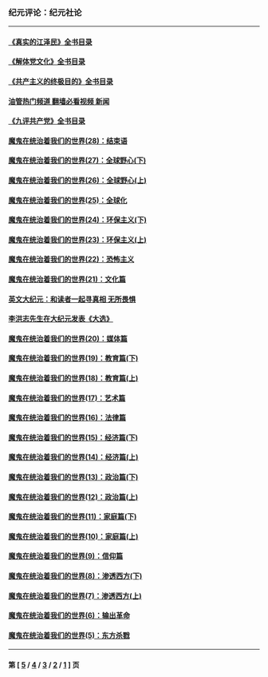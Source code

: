 ### 纪元评论：纪元社论
---
#### [《真实的江泽民》全书目录](../../pages/nsc422/n13721399.md?07130330) 
#### [《解体党文化》全书目录](../../pages/nsc422/n13721157.md?07130330) 
#### [《共产主义的终极目的》全书目录](../../pages/nsc422/n13721048.md?07130330) 
#### [油管热门频道 翻墙必看视频 新闻](ok?07130330)
#### [《九评共产党》全书目录](../../pages/nsc422/n13708085.md?07130330) 
#### [魔鬼在统治着我们的世界(28)：结束语](../../pages/nsc422/n10936246.md?07130330) 
#### [魔鬼在统治着我们的世界(27)：全球野心(下)](../../pages/nsc422/n10928319.md?07130330) 
#### [魔鬼在统治着我们的世界(26)：全球野心(上)](../../pages/nsc422/n10900318.md?07130330) 
#### [魔鬼在统治着我们的世界(25)：全球化](../../pages/nsc422/n10788205.md?07130330) 
#### [魔鬼在统治着我们的世界(24)：环保主义(下)](../../pages/nsc422/n10695307.md?07130330) 
#### [魔鬼在统治着我们的世界(23)：环保主义(上)](../../pages/nsc422/n10688613.md?07130330) 
#### [魔鬼在统治着我们的世界(22)：恐怖主义](../../pages/nsc422/n10614727.md?07130330) 
#### [魔鬼在统治着我们的世界(21)：文化篇](../../pages/nsc422/n10597706.md?07130330) 
#### [英文大纪元：和读者一起寻真相 无所畏惧](../../pages/nsc422/n12542027.md?07130330) 
#### [李洪志先生在大纪元发表《大选》](../../pages/nsc422/n12534746.md?07130330) 
#### [魔鬼在统治着我们的世界(20)：媒体篇](../../pages/nsc422/n10586579.md?07130330) 
#### [魔鬼在统治着我们的世界(19)：教育篇(下)](../../pages/nsc422/n10564808.md?07130330) 
#### [魔鬼在统治着我们的世界(18)：教育篇(上)](../../pages/nsc422/n10526970.md?07130330) 
#### [魔鬼在统治着我们的世界(17)：艺术篇](../../pages/nsc422/n10499093.md?07130330) 
#### [魔鬼在统治着我们的世界(16)：法律篇](../../pages/nsc422/n10485969.md?07130330) 
#### [魔鬼在统治着我们的世界(15)：经济篇(下)](../../pages/nsc422/n10469975.md?07130330) 
#### [魔鬼在统治着我们的世界(14)：经济篇(上)](../../pages/nsc422/n10457370.md?07130330) 
#### [魔鬼在统治着我们的世界(13)：政治篇(下)](../../pages/nsc422/n10448270.md?07130330) 
#### [魔鬼在统治着我们的世界(12)：政治篇(上)](../../pages/nsc422/n10444576.md?07130330) 
#### [魔鬼在统治着我们的世界(11)：家庭篇(下)](../../pages/nsc422/n10440961.md?07130330) 
#### [魔鬼在统治着我们的世界(10)：家庭篇(上)](../../pages/nsc422/n10435448.md?07130330) 
#### [魔鬼在统治着我们的世界(9)：信仰篇](../../pages/nsc422/n10432159.md?07130330) 
#### [魔鬼在统治着我们的世界(8)：渗透西方(下)](../../pages/nsc422/n10429603.md?07130330) 
#### [魔鬼在统治着我们的世界(7)：渗透西方(上)](../../pages/nsc422/n10426013.md?07130330) 
#### [魔鬼在统治着我们的世界(6)：输出革命](../../pages/nsc422/n10421536.md?07130330) 
#### [魔鬼在统治着我们的世界(5)：东方杀戮](../../pages/nsc422/n10417707.md?07130330) 

---
#### 第 [ [5](./5.md?07130330) / [4](./4.md?07130330) / [3](./3.md?07130330) / [2](./2.md?07130330) / [1](./1.md?07130330) ] 页

